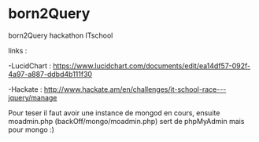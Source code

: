 born2Query
==========

born2Query hackathon ITschool

links : 

-LucidChart : https://www.lucidchart.com/documents/edit/ea14df57-092f-4a97-a887-ddbd4b111f30

-Hackate : http://www.hackate.am/en/challenges/it-school-race---jquery/manage


Pour teser il faut avoir une instance de mongod en cours, ensuite moadmin.php (backOff/mongo/moadmin.php) sert de phpMyAdmin mais pour mongo :)
